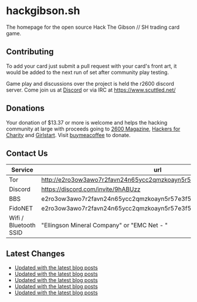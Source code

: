 # hackgibson.sh
The homepage for the open source Hack The Gibson // SH trading card game.


## Contributing

To add your card just submit a pull request with your card's front art, it would be added to the next run of set after community play testing.

Game play and discussions over the project is held the r2600 discord server. Come join us at [Discord](https://discord.com/invite/9hABUzz) or via IRC at https://www.scuttled.net/


## Donations

Your donation of $13.37 or more is welcome and helps the hacking community at large with proceeds going to [2600 Magazine](https://2600.com/), [Hackers for Charity](https://hackersforcharity.org) and [Girlstart](https://girlstart.org).  Visit [buymeacoffee](https://www.buymeacoffee.com/hackgibson.sh) to donate.


## Contact Us

Service | url
-|-
Tor | http://e2ro3ow3awo7r2favn24n65ycc2qmzkoayn5r57e3f56nvjwdcgg32ad.onion
Discord | https://discord.com/invite/9hABUzz
BBS | e2ro3ow3awo7r2favn24n65ycc2qmzkoayn5r57e3f56nvjwdcgg32ad.onion:23
FidoNET | e2ro3ow3awo7r2favn24n65ycc2qmzkoayn5r57e3f56nvjwdcgg32ad.onion:24554
Wifi / Bluetooth SSID | "Ellingson Mineral Company" or "EMC Net - <fidonet address>"

## Latest Changes
<!-- BLOG-POST-LIST:START -->
- [Updated with the latest blog posts](https://github.com/DFW2600/hackgibson.sh/commit/67913cea0128ebed6d21abdb656cffe6e1f2985d)
- [Updated with the latest blog posts](https://github.com/DFW2600/hackgibson.sh/commit/8c0ba77b195abe2a44fc902be2e67f3d95d19bb9)
- [Updated with the latest blog posts](https://github.com/DFW2600/hackgibson.sh/commit/5d0fe8acac813d95eed9c74c247ec14660d771f1)
- [Updated with the latest blog posts](https://github.com/DFW2600/hackgibson.sh/commit/e7d98fc3a63fecd0c0eeb95c1746dfeb60e07da8)
- [Updated with the latest blog posts](https://github.com/DFW2600/hackgibson.sh/commit/71c6b32fa32395e84551b575a3c6290276798cca)
<!-- BLOG-POST-LIST:END -->
